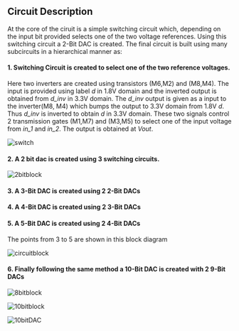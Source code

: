 ## Circuit Description

At the core of the ciruit is a simple switching circuit which, depending on the input bit provided selects one of the two voltage references. Using this switching circuit a 2-Bit DAC is created. The final circuit is built using many subcircuits in a hierarchical manner as:

#### 1. Switching Circuit is created to select one of the two reference voltages.

Here two inverters are created using transistors (M6,M2) and (M8,M4). The input is provided using label *d* in 1.8V domain and the inverted output is obtained from *d_inv* in 3.3V domain. The *d_inv* output is given as a input to the inverter(M8, M4) which bumps the output to 3.3V domain from 1.8V *d*. Thus *d_inv* is inverted to obtain *d* in 3.3V domain. These two signals control 2 transmission gates (M1,M7) and (M3,M5) to select one of the input voltage from *in_1* and *in_2*. The output is obtained at *Vout*.

![switch](https://user-images.githubusercontent.com/62995893/89989268-59eeff00-dc9e-11ea-9be0-05877ce28a05.jpg)

#### 2. A 2 bit dac is created using 3 switching circuits.

![2bitblock](https://user-images.githubusercontent.com/62995893/89989089-0da3bf00-dc9e-11ea-8b8f-09d9cbddabf3.png)

#### 3. A 3-Bit DAC is created using 2 2-Bit DACs

#### 4. A 4-Bit DAC is created using 2 3-Bit DACs

#### 5. A 5-Bit DAC is created using 2 4-Bit DACs

The points from 3 to 5 are shown in this block diagram

![circuitblock](https://user-images.githubusercontent.com/62995893/89987046-03cc8c80-dc9b-11ea-8440-7fac0c5e8edd.png)

#### 6. Finally following the same method a 10-Bit DAC is created with 2 9-Bit DACs

![8bitblock](https://user-images.githubusercontent.com/62995893/89987035-016a3280-dc9b-11ea-861d-b71c6f960476.png)

![10bitblock](https://user-images.githubusercontent.com/62995893/89987048-04652300-dc9b-11ea-82da-4bd60157a814.png)

![10bitDAC](https://user-images.githubusercontent.com/62995893/89992524-00d59a00-dca3-11ea-89ec-94b71ea70818.jpg)
